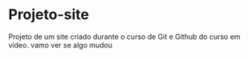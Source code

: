# Projeto-site
 Projeto de um site criado durante o curso de Git e Github do curso em vídeo. vamo ver se algo mudou


